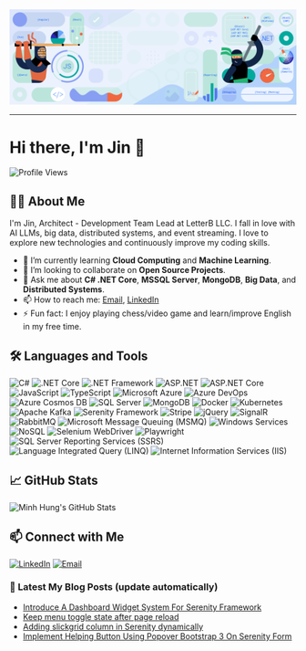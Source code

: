<center><a href="https://minhhungit.github.io"><img src="https://raw.githubusercontent.com/minhhungit/minhhungit/master/assets/banner-img-03.png"/></a></center>

---

# Hi there, I'm Jin 👋

![Profile Views](https://komarev.com/ghpvc/?username=minhhungit&color=blue)

## 👨‍💻 About Me

I'm Jin, Architect - Development Team Lead at LetterB LLC. I fall in love with AI LLMs, big data, distributed systems, and event streaming. I love to explore new technologies and continuously improve my coding skills.

- 🌱 I’m currently learning **Cloud Computing** and **Machine Learning**.
- 👯 I’m looking to collaborate on **Open Source Projects**.
- 💬 Ask me about **C# .NET Core**, **MSSQL Server**, **MongoDB**, **Big Data**, and **Distributed Systems**.
- 📫 How to reach me: [Email](mailto:it.minhhung@gmail.com), [LinkedIn](https://www.linkedin.com/in/minhhungit/)
- ⚡ Fun fact: I enjoy playing chess/video game and learn/improve English in my free time.

## 🛠️ Languages and Tools

![C#](https://img.shields.io/badge/-C%23-239120?style=flat&logo=c-sharp&logoColor=white)
![.NET Core](https://img.shields.io/badge/-.NET%20Core-512BD4?style=flat&logo=dotnet&logoColor=white)
![.NET Framework](https://img.shields.io/badge/-.NET%20Framework-512BD4?style=flat&logo=dotnet&logoColor=white)
![ASP.NET](https://img.shields.io/badge/-ASP.NET-512BD4?style=flat&logo=dotnet&logoColor=white)
![ASP.NET Core](https://img.shields.io/badge/-ASP.NET%20Core-512BD4?style=flat&logo=dotnet&logoColor=white)
![JavaScript](https://img.shields.io/badge/-JavaScript-F7DF1E?style=flat&logo=javascript&logoColor=black)
![TypeScript](https://img.shields.io/badge/-TypeScript-3178C6?style=flat&logo=typescript&logoColor=white)
![Microsoft Azure](https://img.shields.io/badge/-Microsoft%20Azure-0078D4?style=flat&logo=microsoft-azure&logoColor=white)
![Azure DevOps](https://img.shields.io/badge/-Azure%20DevOps-0078D4?style=flat&logo=azure-devops&logoColor=white)
![Azure Cosmos DB](https://img.shields.io/badge/-Azure%20Cosmos%20DB-0078D4?style=flat&logo=microsoft-azure&logoColor=white)
![SQL Server](https://img.shields.io/badge/-SQL%20Server-CC2927?style=flat&logo=microsoft-sql-server&logoColor=white)
![MongoDB](https://img.shields.io/badge/-MongoDB-47A248?style=flat&logo=mongodb&logoColor=white)
![Docker](https://img.shields.io/badge/-Docker-2496ED?style=flat&logo=docker&logoColor=white)
![Kubernetes](https://img.shields.io/badge/-Kubernetes-326CE5?style=flat&logo=kubernetes&logoColor=white)
![Apache Kafka](https://img.shields.io/badge/-Apache%20Kafka-231F20?style=flat&logo=apache-kafka&logoColor=white)
![Serenity Framework](https://img.shields.io/badge/-Serenity%20Framework-0E0E0E?style=flat&logo=serenity&logoColor=white)
![Stripe](https://img.shields.io/badge/-Stripe-635BFF?style=flat&logo=stripe&logoColor=white)
![jQuery](https://img.shields.io/badge/-jQuery-0769AD?style=flat&logo=jquery&logoColor=white)
![SignalR](https://img.shields.io/badge/-SignalR-512BD4?style=flat&logo=dotnet&logoColor=white)
![RabbitMQ](https://img.shields.io/badge/-RabbitMQ-FF6600?style=flat&logo=rabbitmq&logoColor=white)
![Microsoft Message Queuing (MSMQ)](https://img.shields.io/badge/-MSMQ-0078D4?style=flat&logo=microsoft-windows&logoColor=white)
![Windows Services](https://img.shields.io/badge/-Windows%20Services-0078D4?style=flat&logo=microsoft-windows&logoColor=white)
![NoSQL](https://img.shields.io/badge/-NoSQL-47A248?style=flat&logo=nosql&logoColor=white)
![Selenium WebDriver](https://img.shields.io/badge/-Selenium%20WebDriver-43B02A?style=flat&logo=selenium&logoColor=white)
![Playwright](https://img.shields.io/badge/-Playwright-45BA3F?style=flat&logo=playwright&logoColor=white)
![SQL Server Reporting Services (SSRS)](https://img.shields.io/badge/-SSRS-CC2927?style=flat&logo=microsoft-sql-server&logoColor=white)
![Language Integrated Query (LINQ)](https://img.shields.io/badge/-LINQ-512BD4?style=flat&logo=dotnet&logoColor=white)
![Internet Information Services (IIS)](https://img.shields.io/badge/-IIS-0078D4?style=flat&logo=microsoft&logoColor=white)

## 📈 GitHub Stats

![Minh Hung's GitHub Stats](https://github-readme-stats.vercel.app/api?username=minhhungit&show_icons=true&theme=radical)

## 📫 Connect with Me

[![LinkedIn](https://img.shields.io/badge/-LinkedIn-0077B5?style=flat&logo=linkedin&logoColor=white)](https://www.linkedin.com/in/minhhungit/)
[![Email](https://img.shields.io/badge/-Email-D14836?style=flat&logo=gmail&logoColor=white)](mailto:it.minhhung@gmail.com)


### 📝 Latest My Blog Posts (update automatically)
<!-- MYBLOG:START -->
- [Introduce A Dashboard Widget System For Serenity Framework](https://minhhungit.github.io/2020/12/26/012-introduce-dashboard-widget-system/)
- [Keep menu toggle state after page reload](https://minhhungit.github.io/2020/10/16/011-keep-menu-toggle-state-after-page-reload/)
- [Adding slickgrid column in Serenity dynamically](https://minhhungit.github.io/2020/10/07/010-adding-slickgrid-column-in-serenity-dynamically/)
- [Implement Helping Button Using Popover Bootstrap 3 On Serenity Form](https://minhhungit.github.io/2020/08/06/009-implement-helping-button-using-popover-bootstrap-3-on-serenity-form/)
<!-- MYBLOG:END -->
